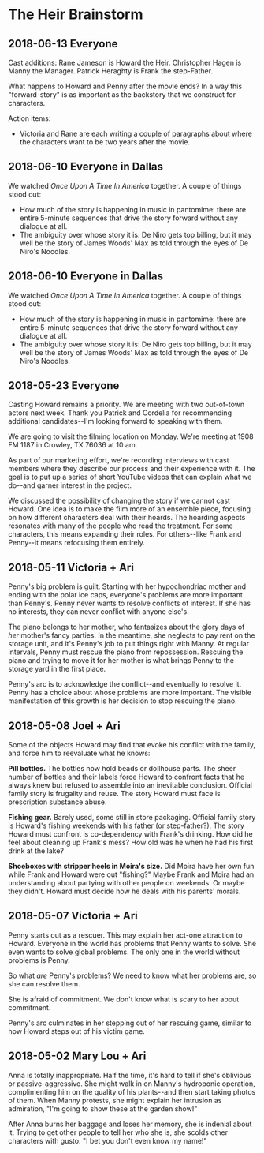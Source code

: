 # The Heir Brainstorm


## 2018-06-13 Everyone

Cast additions: Rane Jameson is Howard the Heir.
Christopher Hagen is Manny the Manager.
Patrick Heraghty is Frank the step-Father.

What happens to Howard and Penny after the movie ends?
In a way this "forward-story" is as important as the backstory that we construct for characters.

Action items:

* Victoria and Rane are each writing a couple of paragraphs about where the characters want to be two years after the movie.

## 2018-06-10 Everyone in Dallas

We watched *Once Upon A Time In America* together.
A couple of things stood out:

* How much of the story is happening in music in pantomime: there are entire 5-minute sequences that drive the story forward without any dialogue at all.
* The ambiguity over whose story it is: De Niro gets top billing, but it may well be the story of James Woods' Max as told through the eyes of De Niro's Noodles.

## 2018-06-10 Everyone in Dallas

We watched *Once Upon A Time In America* together.
A couple of things stood out:

* How much of the story is happening in music in pantomime: there are entire 5-minute sequences that drive the story forward without any dialogue at all.
* The ambiguity over whose story it is: De Niro gets top billing, but it may well be the story of James Woods' Max as told through the eyes of De Niro's Noodles.

## 2018-05-23 Everyone

Casting Howard remains a priority.
We are meeting with two out-of-town actors next week.
Thank you Patrick and Cordelia for recommending additional candidates--I'm looking forward to speaking with them.

We are going to visit the filming location on Monday.
We're meeting at 1908 FM 1187 in Crowley, TX 76036 at 10 am.

As part of our marketing effort, we're recording interviews with cast members where they describe our process and their experience with it.
The goal is to put up a series of short YouTube videos that can explain what we do--and garner interest in the project.

We discussed the possibility of changing the story if we cannot cast Howard.
One idea is to make the film more of an ensemble piece, focusing on how different characters deal with their hoards.
The hoarding aspects resonates with many of the people who read the treatment.
For some characters, this means expanding their roles.
For others--like Frank and Penny--it means refocusing them entirely.

## 2018-05-11 Victoria + Ari

Penny's big problem is guilt.
Starting with her hypochondriac mother and ending with the polar ice caps, everyone's problems are more important than Penny's.
Penny never wants to resolve conflicts of interest.
If she has no interests, they can never conflict with anyone else's.

The piano belongs to her mother, who fantasizes about the glory days of *her* mother's fancy parties.
In the meantime, she neglects to pay rent on the storage unit, and it's Penny's job to put things right with Manny.
At regular intervals, Penny must rescue the piano from repossession.
Rescuing the piano and trying to move it for her mother is what brings Penny to the storage yard in the first place.

Penny's arc is to acknowledge the conflict--and eventually to resolve it.
Penny has a choice about whose problems are more important.
The visible manifestation of this growth is her decision to stop rescuing the piano.

## 2018-05-08 Joel + Ari

Some of the objects Howard may find that evoke his conflict with the family, and force him to reevaluate what he knows:

**Pill bottles.** The bottles now hold beads or dollhouse parts.
The sheer number of bottles and their labels force Howard to confront facts that he always knew but refused to assemble into an inevitable conclusion.
Official family story is frugality and reuse.
The story Howard must face is prescription substance abuse.

**Fishing gear.** Barely used, some still in store packaging.
Official family story is Howard's fishing weekends with his father (or step-father?).
The story Howard must confront is co-dependency with Frank's drinking.
How did he feel about cleaning up Frank's mess?
How old was he when he had his first drink at the lake?

**Shoeboxes with stripper heels in Moira's size.** Did Moira have her own fun while Frank and Howard were out "fishing?"
Maybe Frank and Moira had an understanding about partying with other people on weekends.
Or maybe they didn't.
Howard must decide how he deals with his parents' morals.

## 2018-05-07 Victoria + Ari

Penny starts out as a rescuer.
This may explain her act-one attraction to Howard.
Everyone in the world has problems that Penny wants to solve.
She even wants to solve global problems.
The only one in the world without problems is Penny.

So what *are* Penny's problems?
We need to know what her problems are, so she can resolve them.

She is afraid of commitment.
We don't know what is scary to her about commitment.

Penny's arc culminates in her stepping out of her rescuing game, similar to how Howard steps out of his victim game.


## 2018-05-02 Mary Lou + Ari

Anna is totally inappropriate.
Half the time, it's hard to tell if she's oblivious or passive-aggressive.
She might walk in on Manny's hydroponic operation, complimenting him on the quality of his plants--and then start taking photos of them.
When Manny protests, she might explain her intrusion as admiration,
"I'm going to show these at the garden show!"

After Anna burns her baggage and loses her memory, she is indenial about it.
Trying to get other people to tell her who she is, she scolds other characters with gusto:
"I bet you don't even know my name!"
